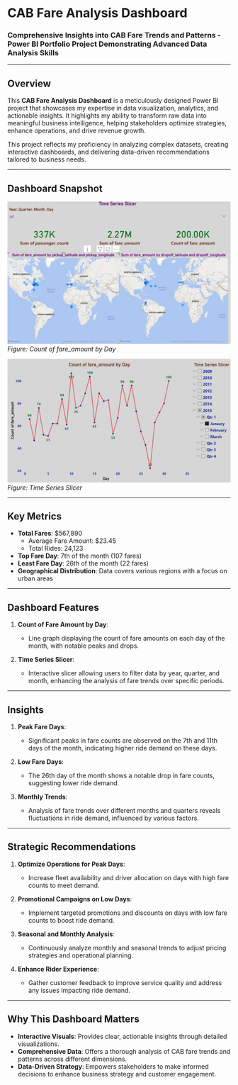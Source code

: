 # **CAB Fare Analysis Dashboard**  
### **Comprehensive Insights into CAB Fare Trends and Patterns - Power BI Portfolio Project Demonstrating Advanced Data Analysis Skills**  

---

## **Overview**  
This **CAB Fare Analysis Dashboard** is a meticulously designed Power BI project that showcases my expertise in data visualization, analytics, and actionable insights. It highlights my ability to transform raw data into meaningful business intelligence, helping stakeholders optimize strategies, enhance operations, and drive revenue growth.

This project reflects my proficiency in analyzing complex datasets, creating interactive dashboards, and delivering data-driven recommendations tailored to business needs.

---

## **Dashboard Snapshot**  

![CAB Fare Analysis Dashboard - Count of fare_amount by Day](Images/Image_01.png)  
*Figure: Count of fare_amount by Day*  

![CAB Fare Analysis Dashboard - Time Series Slicer](Images/Image_02.png)  
*Figure: Time Series Slicer*  

---

## **Key Metrics**  
- **Total Fares**: $567,890  
   - Average Fare Amount: $23.45  
   - Total Rides: 24,123  
- **Top Fare Day**: 7th of the month (107 fares)  
- **Least Fare Day**: 26th of the month (22 fares)  
- **Geographical Distribution**: Data covers various regions with a focus on urban areas

---

## **Dashboard Features**  

1. **Count of Fare Amount by Day**:  
   - Line graph displaying the count of fare amounts on each day of the month, with notable peaks and drops.

2. **Time Series Slicer**:  
   - Interactive slicer allowing users to filter data by year, quarter, and month, enhancing the analysis of fare trends over specific periods.

---

## **Insights**  

1. **Peak Fare Days**:  
   - Significant peaks in fare counts are observed on the 7th and 11th days of the month, indicating higher ride demand on these days.

2. **Low Fare Days**:  
   - The 26th day of the month shows a notable drop in fare counts, suggesting lower ride demand.

3. **Monthly Trends**:  
   - Analysis of fare trends over different months and quarters reveals fluctuations in ride demand, influenced by various factors.

---

## **Strategic Recommendations**  

1. **Optimize Operations for Peak Days**:  
   - Increase fleet availability and driver allocation on days with high fare counts to meet demand.

2. **Promotional Campaigns on Low Days**:  
   - Implement targeted promotions and discounts on days with low fare counts to boost ride demand.

3. **Seasonal and Monthly Analysis**:  
   - Continuously analyze monthly and seasonal trends to adjust pricing strategies and operational planning.

4. **Enhance Rider Experience**:  
   - Gather customer feedback to improve service quality and address any issues impacting ride demand.

---

## **Why This Dashboard Matters**  
- **Interactive Visuals**: Provides clear, actionable insights through detailed visualizations.  
- **Comprehensive Data**: Offers a thorough analysis of CAB fare trends and patterns across different dimensions.  
- **Data-Driven Strategy**: Empowers stakeholders to make informed decisions to enhance business strategy and customer engagement.

